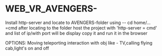 # WEB_VR_AVENGERS-

Install http-server
and locate to AVENGERS-folder using -- cd home/... =cmd
after locating to the folder host the project with 'http-server = cmd'
and list of ip/with port will be display copy it and run it in the browser 






OPTIONS:
	Moving
	teleporting
	interaction with obj like - TV,calling flying cab,light's on and off 
	 
